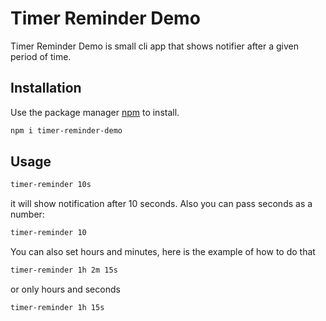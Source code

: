 # Timer Reminder Demo
Timer Reminder Demo is small cli app that shows notifier after a given period of time.
## Installation
Use the package manager [npm](https://www.npmjs.com/) to install.
```bash
npm i timer-reminder-demo
```
## Usage
```bash
timer-reminder 10s
```
it will show notification after 10 seconds. Also you can pass seconds as a number:
```bash
timer-reminder 10
```
You can also set hours and minutes, here is the example of how to do that 
```bash
timer-reminder 1h 2m 15s
```
or only hours and seconds
```bash
timer-reminder 1h 15s
```

